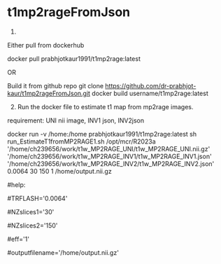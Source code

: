 # t1mp2rageFromJson

1. 
Either pull from dockerhub


docker pull prabhjotkaur1991/t1mp2rage:latest 

OR

Build it from github repo
git clone https://github.com/dr-prabhjot-kaur/t1mp2rageFromJson.git
docker build username/t1mp2rage:latest

2. Run the docker file to estimate t1 map from mp2rage images.



requirement: UNI nii image, INV1 json, INV2json



docker run -v /home:/home prabhjotkaur1991/t1mp2rage:latest sh run_EstimateT1fromMP2RAGE1.sh /opt/mcr/R2023a  '/home/ch239656/work/t1w_MP2RAGE_UNI/t1w_MP2RAGE_UNI.nii.gz' '/home/ch239656/work/t1w_MP2RAGE_INV1/t1w_MP2RAGE_INV1.json' '/home/ch239656/work/t1w_MP2RAGE_INV2/t1w_MP2RAGE_INV2.json' 0.0064 30 150 1 /home/output.nii.gz

#help:


#TRFLASH='0.0064'


#NZslices1='30'


#NZslices2='150'


#eff='1'

#outputfilename='/home/output.nii.gz'
